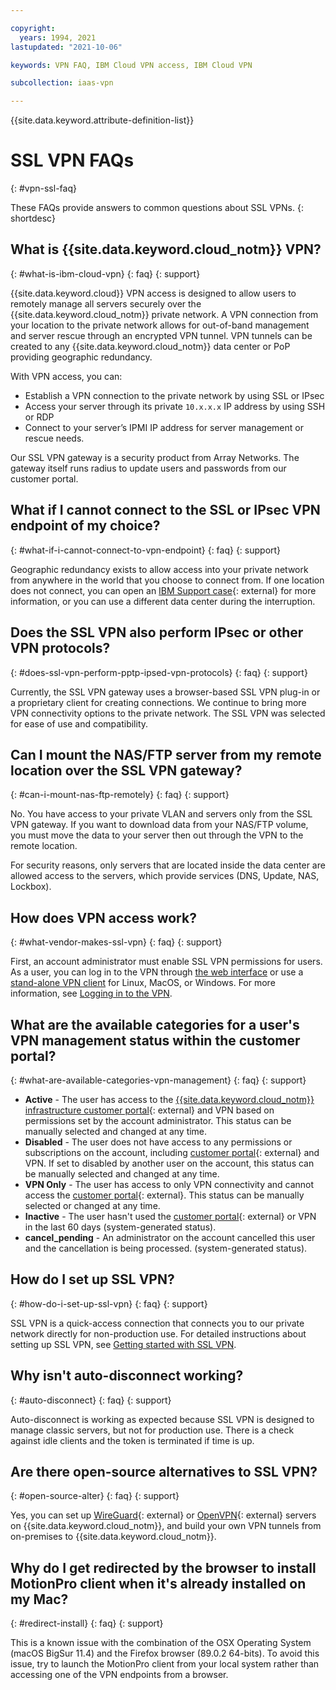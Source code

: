 ```yaml
---

copyright:
  years: 1994, 2021
lastupdated: "2021-10-06"

keywords: VPN FAQ, IBM Cloud VPN access, IBM Cloud VPN

subcollection: iaas-vpn

---
```


{{site.data.keyword.attribute-definition-list}}

# SSL VPN FAQs
{: #vpn-ssl-faq}

These FAQs provide answers to common questions about SSL VPNs.
{: shortdesc}

## What is {{site.data.keyword.cloud_notm}} VPN?
{: #what-is-ibm-cloud-vpn}
{: faq}
{: support}

{{site.data.keyword.cloud}} VPN access is designed to allow users to remotely manage all servers securely over the {{site.data.keyword.cloud_notm}} private network. A VPN connection from your location to the private network allows for out-of-band management and server rescue through an encrypted VPN tunnel. VPN tunnels can be created to any {{site.data.keyword.cloud_notm}} data center or PoP providing geographic redundancy.

With VPN access, you can:

* Establish a VPN connection to the private network by using SSL or IPsec
* Access your server through its private `10.x.x.x` IP address by using SSH or RDP
* Connect to your server’s IPMI IP address for server management or rescue needs.

Our SSL VPN gateway is a security product from Array Networks. The gateway itself runs radius to update users and passwords from our customer portal.

## What if I cannot connect to the SSL or IPsec VPN endpoint of my choice?
{: #what-if-i-cannot-connect-to-vpn-endpoint}
{: faq}
{: support}

Geographic redundancy exists to allow access into your private network from anywhere in the world that you choose to connect from.  If one location does not connect, you can open an [IBM Support case](https://cloud.ibm.com/unifiedsupport/cases/form){: external} for more information, or you can use a different data center during the interruption.

## Does the SSL VPN also perform IPsec or other VPN protocols?
{: #does-ssl-vpn-perform-pptp-ipsed-vpn-protocols}
{: faq}
{: support}

Currently, the SSL VPN gateway uses a browser-based SSL VPN plug-in or a proprietary client for creating connections. We continue to bring more VPN connectivity options to the private network. The SSL VPN was selected for ease of use and compatibility.

## Can I mount the NAS/FTP server from my remote location over the SSL VPN gateway?
{: #can-i-mount-nas-ftp-remotely}
{: faq}
{: support}

No. You have access to your private VLAN and servers only from the SSL VPN gateway. If you want to download data from your NAS/FTP volume, you must move the data to your server then out through the VPN to the remote location.

For security reasons, only servers that are located inside the data center are allowed access to the servers, which provide services (DNS, Update, NAS, Lockbox).

## How does VPN access work?
{: #what-vendor-makes-ssl-vpn}
{: faq}
{: support}

First, an account administrator must enable SSL VPN permissions for users. As a user, you can log in to the VPN through [the web interface]( https://www.ibm.com/cloud/vpn-access) or use a [stand-alone VPN client](/docs/iaas-vpn?topic=iaas-vpn-standalone-vpn-clients) for Linux, MacOS, or Windows. For more information, see [Logging in to the VPN](/docs/iaas-vpn?topic=iaas-vpn-getting-started#login-to-the-vpn).

## What are the available categories for a user's VPN management status within the customer portal?
{: #what-are-available-categories-vpn-management}
{: faq}
{: support}

* **Active** - The user has access to the [{{site.data.keyword.cloud_notm}} infrastructure customer portal](https://control.softlayer.com/){: external} and VPN based on permissions set by the account administrator. This status can be manually selected and changed at any time.
* **Disabled** - The user does not have access to any permissions or subscriptions on the account, including [customer portal](https://control.softlayer.com/){: external} and VPN. If set to disabled by another user on the account, this status can be manually selected and changed at any time.
* **VPN Only** - The user has access to only VPN connectivity and cannot access the [customer portal](https://control.softlayer.com/){: external}. This status can be manually selected or changed at any time.
* **Inactive** - The user hasn't used the [customer portal](https://control.softlayer.com/){: external} or VPN in the last 60 days (system-generated status).
* **cancel_pending** - An administrator on the account cancelled this user and the cancellation is being processed. (system-generated status).

## How do I set up SSL VPN?
{: #how-do-i-set-up-ssl-vpn}
{: faq}
{: support}

SSL VPN is a quick-access connection that connects you to our private network directly for non-production use. For detailed instructions about setting up SSL VPN, see [Getting started with SSL VPN](/docs/iaas-vpn?topic=iaas-vpn-getting-started).

## Why isn't auto-disconnect working?
{: #auto-disconnect}
{: faq}
{: support}

Auto-disconnect is working as expected because SSL VPN is designed to manage classic servers, but not for production use. There is a check against idle clients and the token is terminated if time is up.

## Are there open-source alternatives to SSL VPN?
{: #open-source-alter}
{: faq}
{: support}

Yes, you can set up [WireGuard](https://www.wireguard.com/){: external} or [OpenVPN](https://openvpn.net/){: external} servers on {{site.data.keyword.cloud_notm}}, and build your own VPN tunnels from on-premises to {{site.data.keyword.cloud_notm}}.

## Why do I get redirected by the browser to install MotionPro client when it's already installed on my Mac?
{: #redirect-install}
{: faq}
{: support}

This is a known issue with the combination of the OSX Operating System (macOS BigSur 11.4) and the Firefox browser (89.0.2 64-bits). To avoid this issue, try to launch the MotionPro client from your local system rather than accessing one of the VPN endpoints from a browser.
